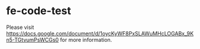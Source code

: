 # fe-code-test

Please visit https://docs.google.com/document/d/1oycKyWF8PxSLAWuMHcLOGABx_9Kn5-TGtvumPsWCGs0 for more information.
